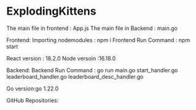 # ExplodingKittens

The main file in frontend : App.js
The main file in Backend : main.go

Frontend:
Importing nodemodules : npm i
Frontend Run Command : npm start

React version : 18.2.0
Node versoin :16.18.0

Backend:
Backend Run Command : go run main.go start_handler.go leaderboard_handler.go leaderboard_desc_handler.go

Go version:go 1.22.0

GitHub Repositories:
